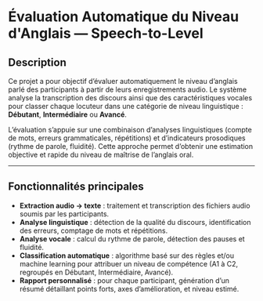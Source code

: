 # Évaluation Automatique du Niveau d'Anglais — Speech-to-Level

## Description

Ce projet a pour objectif d’évaluer automatiquement le niveau d’anglais parlé des participants à partir de leurs enregistrements audio. Le système analyse la transcription des discours ainsi que des caractéristiques vocales pour classer chaque locuteur dans une catégorie de niveau linguistique : **Débutant**, **Intermédiaire** ou **Avancé**.

L’évaluation s’appuie sur une combinaison d’analyses linguistiques (compte de mots, erreurs grammaticales, répétitions) et d’indicateurs prosodiques (rythme de parole, fluidité). Cette approche permet d’obtenir une estimation objective et rapide du niveau de maîtrise de l’anglais oral.

---

## Fonctionnalités principales

- **Extraction audio → texte** : traitement et transcription des fichiers audio soumis par les participants.  
- **Analyse linguistique** : détection de la qualité du discours, identification des erreurs, comptage de mots et répétitions.  
- **Analyse vocale** : calcul du rythme de parole, détection des pauses et fluidité.  
- **Classification automatique** : algorithme basé sur des règles et/ou machine learning pour attribuer un niveau de compétence (A1 à C2, regroupés en Débutant, Intermédiaire, Avancé).  
- **Rapport personnalisé** : pour chaque participant, génération d’un résumé détaillant points forts, axes d’amélioration, et niveau estimé.  


